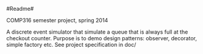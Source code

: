 #Readme#

COMP316 semester project, spring 2014

A discrete event simulator that simulate a queue that is always full at the checkout counter. Purpose is to demo design patterns: observer, decorator, simple factory etc. See project specification in doc/
